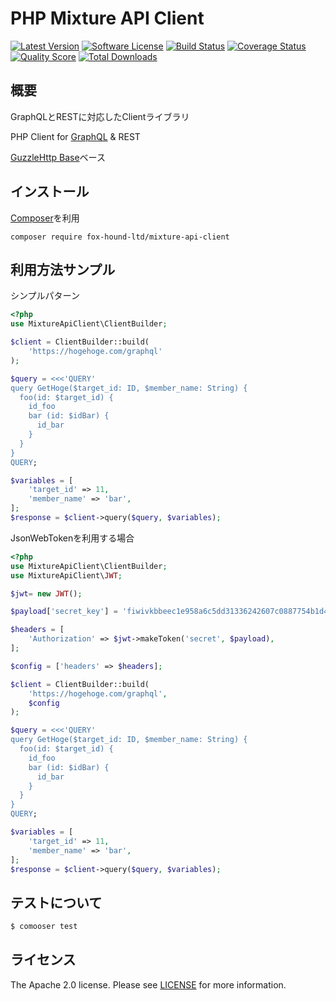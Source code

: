 PHP Mixture API Client
=====

[![Latest Version](https://img.shields.io/github/release/fox-hound-ltd/mixture-api-client.svg?style=flat-square)](https://github.com/fox-hound-ltd/mixture-api-client/releases)
[![Software License](https://img.shields.io/badge/license-Apache%202.0-blue.svg?style=flat-square)](LICENSE.md)
[![Build Status](https://img.shields.io/scrutinizer/build/g/fox-hound-ltd/mixture-api-client.svg?style=flat-square)](https://travis-ci.org/fox-hound-ltd/mixture-api-client)
[![Coverage Status](https://img.shields.io/scrutinizer/coverage/g/fox-hound-ltd/mixture-api-client.svg?style=flat-square)](https://scrutinizer-ci.com/g/fox-hound-ltd/mixture-api-client/code-structure)
[![Quality Score](https://img.shields.io/scrutinizer/g/fox-hound-ltd/mixture-api-client.svg?style=flat-square)](https://scrutinizer-ci.com/g/fox-hound-ltd/mixture-api-client)
[![Total Downloads](https://img.shields.io/packagist/dt/fox-hound-ltd/mixture-api-client.svg?style=flat-square)](https://packagist.org/packages/fox-hound-ltd/mixture-api-client)


概要
-------

GraphQLとRESTに対応したClientライブラリ

PHP Client for [GraphQL](http://graphql.org/) & REST

[GuzzleHttp Base](https://github.com/guzzle/guzzle)ベース

インストール
-------

[Composer](https://getcomposer.org/)を利用

```
composer require fox-hound-ltd/mixture-api-client
```

利用方法サンプル
-------

シンプルパターン

``` php
<?php
use MixtureApiClient\ClientBuilder;

$client = ClientBuilder::build(
    'https://hogehoge.com/graphql'
);

$query = <<<'QUERY'
query GetHoge($target_id: ID, $member_name: String) {
  foo(id: $target_id) {
    id_foo
    bar (id: $idBar) {
      id_bar
    }
  }
}
QUERY;

$variables = [
    'target_id' => 11,
    'member_name' => 'bar',
];
$response = $client->query($query, $variables);
```

JsonWebTokenを利用する場合

``` php
<?php
use MixtureApiClient\ClientBuilder;
use MixtureApiClient\JWT;

$jwt= new JWT();

$payload['secret_key'] = 'fiwivkbbeec1e958a6c5dd31336242607c0887754b1d43ebf071fb2890533d611a';

$headers = [
    'Authorization' => $jwt->makeToken('secret', $payload),
];

$config = ['headers' => $headers];

$client = ClientBuilder::build(
    'https://hogehoge.com/graphql',
    $config
);

$query = <<<'QUERY'
query GetHoge($target_id: ID, $member_name: String) {
  foo(id: $target_id) {
    id_foo
    bar (id: $idBar) {
      id_bar
    }
  }
}
QUERY;

$variables = [
    'target_id' => 11,
    'member_name' => 'bar',
];
$response = $client->query($query, $variables);
```

テストについて
-------

``` bash
$ comooser test
```

ライセンス
-------

The Apache 2.0 license. Please see [LICENSE](LICENSE) for more information.

[PSR-2]: http://www.php-fig.org/psr/psr-2/
[PSR-4]: http://www.php-fig.org/psr/psr-4/
